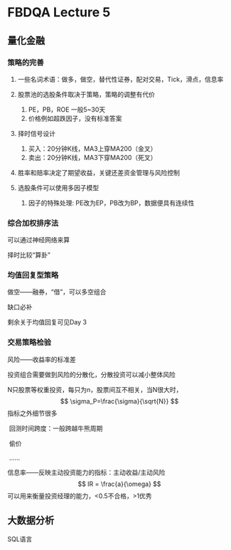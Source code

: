 # FBDQA Lecture 5

## 量化金融

### 策略的完善

1. 一些名词术语：做多，做空，替代性证券，配对交易，Tick，滑点，信息率

2. 股票池的选股条件取决于策略，策略的调整有代价
   1. PE，PB，ROE 一般5~30天
   2. 价格例如超跌因子，没有标准答案

3. 择时信号设计
   1. 买入：20分钟K线，MA3上穿MA200（金叉）
   2. 卖出：20分钟K线，MA3下穿MA200（死叉）

4. 胜率和赔率决定了期望收益，关键还差资金管理与风险控制

5. 选股条件可以使用多因子模型
   1. 因子的特殊处理: PE改为EP，PB改为BP，数据便具有连续性

### 综合加权排序法

可以通过神经网络来算

择时比较“算卦”

### 均值回复型策略

做空——融券，“借”，可以多空组合

缺口必补

剩余关于均值回复可见Day 3

### 交易策略检验

风险——收益率的标准差

投资组合需要做到风险的分散化，分散投资可以减小整体风险

N只股票等权重投资，每只为n，股票间互不相关，当N很大时，
$$
\sigma_P=\frac{\sigma}{\sqrt{N}}
$$
指标之外细节很多

​	回测时间跨度：一般跨越牛熊周期

​	偷价

​	……

信息率——反映主动投资能力的指标：主动收益/主动风险
$$
IR = \frac{a}{\omega}
$$
可以用来衡量投资经理的能力，<0.5不合格，>1优秀

## 大数据分析

SQL语言

